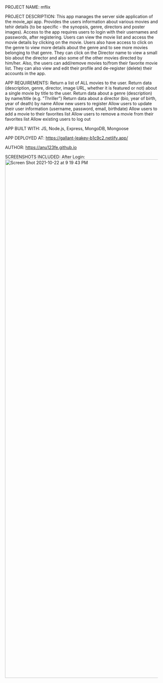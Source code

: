 PROJECT NAME: mflix

PROJECT DESCRIPTION: This app manages the server side application of the movie_api app. Provides the users information about various movies and tehir details (to be specific - the synopsis, genre, directors and poster images). Access to the app requires users to login with their usernames and passwords, after registering. Users can view the movie list and access the movie details by clicking on the movie. Users also have access to click on the genre to view more details about the genre and to see more movies belonging to that genre. They can click on the Director name to view a small bio about the director and also some of the other movies directed by him/her. Also, the users can add/remove movies to/from their favorite movie list. They can also view and edit their profile and de-register (delete) their accounts in the app.

APP REQUIREMENTS: 
Return a list of ALL movies to the user.
Return data (description, genre, director, image URL, whether it is featured or not) about a single movie by title to the user.
Return data about a genre (description) by name/title (e.g. "Thriller")
Return data about a director (bio, year of birth, year of death) by name
Allow new users to register
Allow users to update their user information (username, password, email, birthdate)
Allow users to add a movie to their favorites list
Allow users to remove a movie from their favorites list
Allow existing users to log out

APP BUILT WITH: JS, Node.js, Express, MongoDB, Mongoose

APP DEPLOYED AT: https://gallant-leakey-b1c9c2.netlify.app/

AUTHOR: https://anu123fe.github.io

SCREENSHOTS INCLUDED:
After Login:
<img width="1703" alt="Screen Shot 2021-10-22 at 9 19 43 PM" src="https://user-images.githubusercontent.com/80176993/138536934-f7d258cb-2e1a-43d6-841c-edec5e980865.png">






